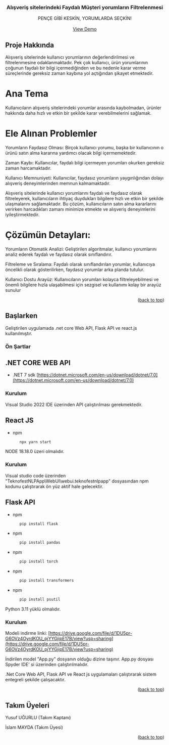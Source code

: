 



<!-- PROJECT LOGO -->
<br />
<div align="center">

  <h3 align="center">Alışveriş sitelerindeki Faydalı Müşteri yorumların Filtrelenmesi
</h3>

  <p align="center">
    PENÇE GİBİ KESKİN, YORUMLARDA SEÇKİN!
    <br />
    <br />
    <a href="https://drive.google.com/file/d/1DU5pr-G6OVz4OyrdKOU_pjYYGjipE17B/view?usp=sharing">View Demo</a>
  </p>
</div>




<!-- ABOUT THE PROJECT -->
## Proje Hakkında

Alışveriş sitelerinde kullanıcı yorumlarının değerlendirilmesi ve filtrelenmesine odaklanmaktadır. Pek çok kullanıcı, ürün yorumlarının çoğunun faydalı bir bilgi içermediğinden ve bu nedenle karar verme süreçlerinde gereksiz zaman kaybına yol açtığından şikayet etmektedir.

  # Ana Tema
Kullanıcıların alışveriş sitelerindeki yorumlar arasında kaybolmadan, ürünler hakkında daha hızlı ve etkin bir şekilde karar verebilmelerini sağlamak.

 # Ele Alınan Problemler

Yorumların Faydasız Olması: Birçok kullanıcı yorumu, başka bir kullanıcının o ürünü satın alma kararına yardımcı olacak bilgi içermemektedir.

Zaman Kaybı: Kullanıcılar, faydalı bilgi içermeyen yorumları okurken gereksiz zaman harcamaktadır.

Kullanıcı Memnuniyeti: Kullanıcılar, faydasız yorumların yaygınlığından dolayı alışveriş deneyimlerinden memnun kalmamaktadır.


Alışveriş sitelerinde kullanıcı yorumlarını faydalı ve faydasız olarak filtreleyerek, kullanıcıların ihtiyaç duydukları bilgilere hızlı ve etkin bir şekilde ulaşmalarını sağlamaktadır. Bu çözüm, kullanıcıların satın alma kararlarını verirken harcadıkları zamanı minimize etmekte ve alışveriş deneyimlerini iyileştirmektedir.

# Çözümün Detayları:

Yorumların Otomatik Analizi: Geliştirilen algoritmalar, kullanıcı yorumlarını analiz ederek faydalı ve faydasız olarak sınıflandırır.

Filtreleme ve Sıralama: Faydalı olarak sınıflandırılan yorumlar, kullanıcıya öncelikli olarak gösterilirken, faydasız yorumlar arka planda tutulur.

Kullanıcı Dostu Arayüz: Kullanıcıların yorumları kolayca filtreleyebilmesi ve önemli bilgilere hızla ulaşabilmesi için sezgisel ve kullanımı kolay bir arayüz sunulur


<p align="right">(<a href="#readme-top">back to top</a>)</p>




<!-- GETTING STARTED -->
## Başlarken

Geliştirilen uygulamada .net core Web API, Flask API ve react.js kullanılmıştır.

### Ön Şartlar

## .NET CORE WEB API
* .NET 7 sdk [https://dotnet.microsoft.com/en-us/download/dotnet/7.0](https://dotnet.microsoft.com/en-us/download/dotnet/7.0)

### Kurulum

Visual Studio 2022 IDE üzerinden API çalıştırılması gerekmektedir.



## React JS
* npm
  ```sh
     npx yarn start
  ```

NODE 18.18.0 üzeri olmalıdır. 

### Kurulum

Visual studio code üzerinden "TeknofestNLPApp\WebUI\webui.teknofestnlpapp" dosyasından npm kodunu çalıştırarak ön yüz aktif hale gelecektir.


## Flask API

* npm
  ```sh
     pip install flask
  ```

* npm
  ```sh
     pip install pandas
  ```

* npm
  ```sh
     pip install torch
  ```

* npm
  ```sh
     pip install transformers
  ```

* npm
  ```sh
     pip install psutil
  ```
  
Python 3.11 yüklü olmalıdır.

### Kurulum

Modeli indirme linki:  [https://drive.google.com/file/d/1DU5pr-G6OVz4OyrdKOU_pjYYGjipE17B/view?usp=sharing](https://drive.google.com/file/d/1DU5pr-G6OVz4OyrdKOU_pjYYGjipE17B/view?usp=sharing)

İndirilen model "App.py" dosyanın olduğu dizine taşınır. App.py dosyası Spyder IDE' si üzerinden çalıştırılmalıdır.


.Net Core Web API, Flask API ve React js uygulamaları çalıştırarak sistem entegreli şekilde çalışacaktır.

<p align="right">(<a href="#readme-top">back to top</a>)</p>



<!-- ROADMAP -->
## Takım Üyeleri

Yusuf UĞURLU (Takım Kaptanı) 

İslam MAYDA (Takım Üyesi)

<p align="right">(<a href="#readme-top">back to top</a>)</p>













